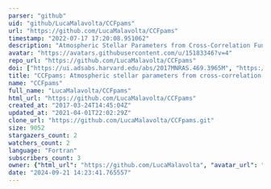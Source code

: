 ```yaml
---
parser: "github"
uid: "github/LucaMalavolta/CCFpams"
url: "https://github.com/LucaMalavolta/CCFpams"
timestamp: "2022-07-17 17:20:08.951062"
description: "Atmospheric Stellar Parameters from Cross-Correlation Functions for HARPS & HARPS-N"
avatar: "https://avatars.githubusercontent.com/u/15183346?v=4"
repo_url: "https://github.com/LucaMalavolta/CCFpams"
doi: ["https://ui.adsabs.harvard.edu/abs/2017MNRAS.469.3965M", "https://ui.adsabs.harvard.edu/abs/2017ascl.soft07004M/abstract"]
title: "CCFpams: Atmospheric stellar parameters from cross-correlation functions"
name: "CCFpams"
full_name: "LucaMalavolta/CCFpams"
html_url: "https://github.com/LucaMalavolta/CCFpams"
created_at: "2017-03-24T14:45:04Z"
updated_at: "2021-04-01T22:02:29Z"
clone_url: "https://github.com/LucaMalavolta/CCFpams.git"
size: 9052
stargazers_count: 2
watchers_count: 2
language: "Fortran"
subscribers_count: 3
owner: {"html_url": "https://github.com/LucaMalavolta", "avatar_url": "https://avatars.githubusercontent.com/u/15183346?v=4", "login": "LucaMalavolta", "type": "User"}
date: "2024-09-21 14:23:41.765557"
---
```

